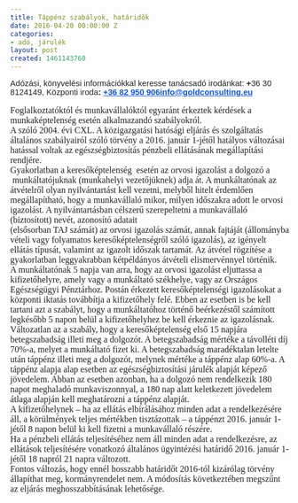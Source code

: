 ```yaml
---
title: Táppénz szabályok, határidők
date: 2016-04-20 00:00:00 Z
categories:
- adó, járulék
layout: post
created: 1461143760
---
```


<p class="MsoNormal" style="margin: 0cm 0cm 0.0001pt; font-size: 11pt; font-family: Calibri, sans-serif; color: #222222;"><span style="font-size: 11pt;">Adózási, könyvelési információkkal keresse tanácsadó irodánkat:</span><strong style="font-size: 11pt;">&nbsp;+</strong><span style="font-size: 11pt;">36 30 8124149, Központi iroda</span><strong style="font-size: 11pt;">:&nbsp;<a href="tel:%2B36%2082%C2%A0950%C2%A0906" target="_blank" style="color: #1155cc;">+36 82&nbsp;950&nbsp;906</a></strong><a href="mailto:info@goldconsulting.eu" target="_blank" style="font-size: 11pt; color: #1155cc;"><strong>info@goldconsulting.eu</strong></a></p><p class="MsoNormal" style="margin: 0cm 0cm 0.0001pt; font-size: 11pt; font-family: Calibri, sans-serif; color: #222222;">&nbsp;</p><p class="MsoNormal" style="margin: 0cm 0cm 0.0001pt; font-size: 11pt; font-family: Calibri, sans-serif; color: #222222;"><span style="font-size: 12pt; font-family: 'Times New Roman', serif;">Foglalkoztatóktól és munkavállalóktól egyaránt érkeztek kérdések a munkaképtelenség esetén alkalmazandó szabályokról.<span style="text-decoration: underline;"></span><span style="text-decoration: underline;"></span></span></p><p class="MsoNormal" style="margin: 0cm 0cm 0.0001pt; font-size: 11pt; font-family: Calibri, sans-serif; color: #222222;"><span style="font-size: 12pt; font-family: 'Times New Roman', serif;">A szóló 2004. évi CXL. A közigazgatási hatósági eljárás és szolgáltatás általános szabályairól szóló törvény a 2016. január 1-jétől hatályos változásai hatással voltak az egészségbiztosítás pénzbeli ellátásának megállapítási rendjére.<span style="text-decoration: underline;"></span><span style="text-decoration: underline;"></span></span></p><p class="MsoNormal" style="margin: 0cm 0cm 0.0001pt; font-size: 11pt; font-family: Calibri, sans-serif; color: #222222;"><span style="font-size: 12pt; font-family: 'Times New Roman', serif;">Gyakorlatban a keresőképtelenség &nbsp;esetén az orvosi igazolást a dolgozó a &nbsp;munkáltatójuknak (munkahelyi vezetőjüknek) adja át. A munkáltatónak az átvételről olyan nyilvántartást kell vezetni, melyből hitelt érdemlően megállapítható, hogy a munkavállaló mikor, milyen időszakra adott le orvosi igazolást. A nyilvántartásban célszerű szerepeltetni a munkavállaló (biztosított) nevét, azonosító adatait<br>(elsősorban TAJ számát) az orvosi igazolás számát, annak fajtáját (állományba vételi vagy folyamatos keresőképtelenségről szóló igazolás), az igényelt ellátás típusát, valamint az igazolt időszak tartamát. Az átvétel rögzítése a gyakorlatban leggyakrabban kétpéldányos átvételi elismervénnyel történik.&nbsp;<br>A munkáltatónak 5 napja van arra, hogy az orvosi igazolást eljuttassa a kifizetőhelyre, amely vagy a munkáltató székhelye, vagy az Országos Egészségügyi Pénztárhoz. Postán érkezett keresőképtelenségi igazolásokat a központi iktatás továbbítja a kifizetőhely felé. Ebben az esetben is be kell tartani azt a szabályt, hogy a munkáltatóhoz történő beérkezéstől számított legkésőbb 5 napon belül a kifizetőhelyhez be kell érkeznie az igazolásnak. Változatlan az a szabály, hogy a keresőképtelenség első 15 napjára betegszabadság illeti meg a dolgozót. A betegszabadság mértéke a távolléti díj 70%-a, melyet a munkáltató fizet ki. A betegszabadság maradéktalan letelte után táppénz illeti meg a dolgozót, melynek mértéke a táppénz alap 60%-a. A táppénz alapja alap esetben az egészségbiztosítási járulék alapját képező jövedelem. Abban az esetben azonban, ha a dolgozó nem rendelkezik 180 napot meghaladó munkaviszonnyal, a 180 nap alatt keletkezett jövedelem átlaga alapján kell meghatározni a táppénz alapját.&nbsp;<br>A kifizetőhelynek – ha az ellátás elbírálásához minden adat a rendelkezésére áll, a körülmények teljes mértékben tisztázottak – a táppénzt 2016. január 1-jétől 8 napon belül ki kell fizetni a munkavállaló részére.&nbsp;<br>Ha a pénzbeli ellátás teljesítéséhez nem áll minden adat a rendelkezésre, az ellátások teljesítésére vonatkozó általános ügyintézési határidő 2016. január 1-jétől 18 napról 21 napra változott.&nbsp;<br>Fontos változás, hogy ennél hosszabb határidőt 2016-tól kizárólag törvény állapíthat meg, kormányrendelet nem. A módosítás következtében megszűnt az eljárás meghosszabbításának lehetősége.</span></p>
